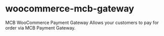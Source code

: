 # woocommerce-mcb-gateway
MCB WooCommerce Payment Gateway
Allows your customers to pay for order via MCB Payment Gateway.
